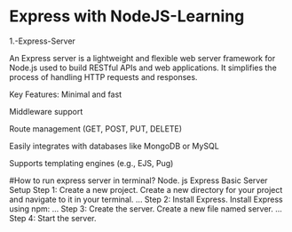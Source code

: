 # Express with NodeJS-Learning
1.-Express-Server


An Express server is a lightweight and flexible web server framework for Node.js used to build RESTful APIs and web applications. It simplifies the process of handling HTTP requests and responses.

Key Features:
Minimal and fast

Middleware support

Route management (GET, POST, PUT, DELETE)

Easily integrates with databases like MongoDB or MySQL

Supports templating engines (e.g., EJS, Pug)

#How to run express server in terminal?
Node. js Express Basic Server Setup
Step 1: Create a new project. Create a new directory for your project and navigate to it in your terminal. ...
Step 2: Install Express. Install Express using npm: ...
Step 3: Create the server. Create a new file named server. ...
Step 4: Start the server.


